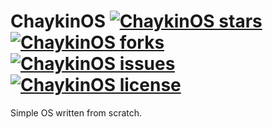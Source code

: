 # ChaykinOS [![ChaykinOS stars](https://img.shields.io/github/stars/game-lover/ChaykinOS.svg) ![ChaykinOS forks](https://img.shields.io/github/forks/game-lover/ChaykinOS.svg) ![ChaykinOS issues](https://img.shields.io/github/issues/game-lover/ChaykinOS.svg) ![ChaykinOS license](https://img.shields.io/github/license/game-lover/ChaykinOS.svg)](https://game-lover.github.io/ChaykinOS)

Simple OS written from scratch.
